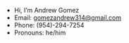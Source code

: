 - Hi, I’m Andrew Gomez
- Email: gomezandrew314@gmail.com
- Phone: (954)-294-7254
- Pronouns: he/him

<!---
andrewgomez1/andrewgomez1 is a ✨ special ✨ repository because its `README.md` (this file) appears on your GitHub profile.
You can click the Preview link to take a look at your changes.
--->
